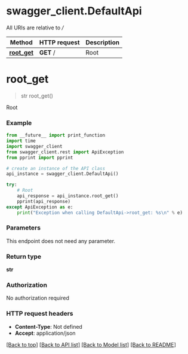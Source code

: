 # swagger_client.DefaultApi

All URIs are relative to */*

Method | HTTP request | Description
------------- | ------------- | -------------
[**root_get**](DefaultApi.md#root_get) | **GET** / | Root

# **root_get**
> str root_get()

Root

### Example
```python
from __future__ import print_function
import time
import swagger_client
from swagger_client.rest import ApiException
from pprint import pprint

# create an instance of the API class
api_instance = swagger_client.DefaultApi()

try:
    # Root
    api_response = api_instance.root_get()
    pprint(api_response)
except ApiException as e:
    print("Exception when calling DefaultApi->root_get: %s\n" % e)
```

### Parameters
This endpoint does not need any parameter.

### Return type

**str**

### Authorization

No authorization required

### HTTP request headers

 - **Content-Type**: Not defined
 - **Accept**: application/json

[[Back to top]](#) [[Back to API list]](../README.md#documentation-for-api-endpoints) [[Back to Model list]](../README.md#documentation-for-models) [[Back to README]](../README.md)

